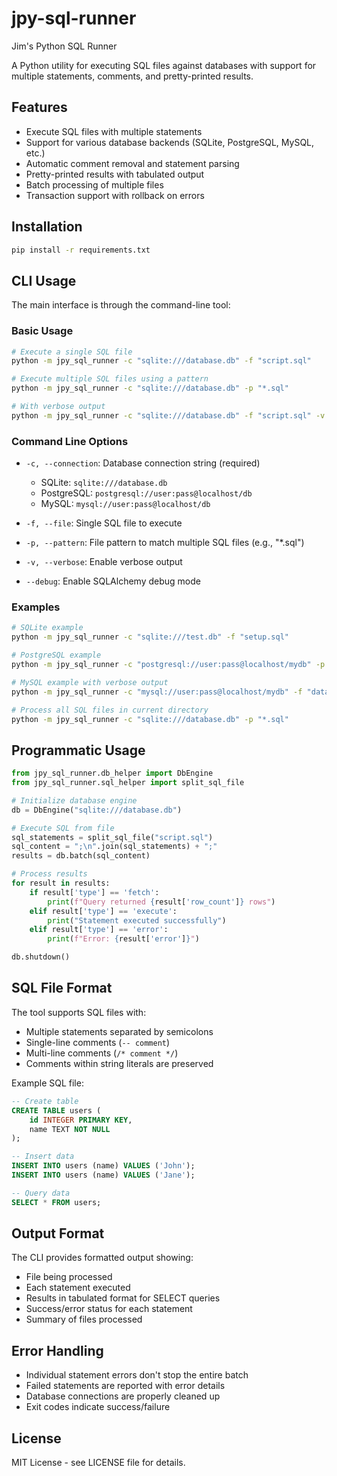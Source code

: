 # jpy-sql-runner
Jim's Python SQL Runner

A Python utility for executing SQL files against databases with support for multiple statements, comments, and pretty-printed results.

## Features

- Execute SQL files with multiple statements
- Support for various database backends (SQLite, PostgreSQL, MySQL, etc.)
- Automatic comment removal and statement parsing
- Pretty-printed results with tabulated output
- Batch processing of multiple files
- Transaction support with rollback on errors

## Installation

```bash
pip install -r requirements.txt
```

## CLI Usage

The main interface is through the command-line tool:

### Basic Usage

```bash
# Execute a single SQL file
python -m jpy_sql_runner -c "sqlite:///database.db" -f "script.sql"

# Execute multiple SQL files using a pattern
python -m jpy_sql_runner -c "sqlite:///database.db" -p "*.sql"

# With verbose output
python -m jpy_sql_runner -c "sqlite:///database.db" -f "script.sql" -v
```

### Command Line Options

- `-c, --connection`: Database connection string (required)
  - SQLite: `sqlite:///database.db`
  - PostgreSQL: `postgresql://user:pass@localhost/db`
  - MySQL: `mysql://user:pass@localhost/db`
  
- `-f, --file`: Single SQL file to execute
  
- `-p, --pattern`: File pattern to match multiple SQL files (e.g., "*.sql")
  
- `-v, --verbose`: Enable verbose output
  
- `--debug`: Enable SQLAlchemy debug mode

### Examples

```bash
# SQLite example
python -m jpy_sql_runner -c "sqlite:///test.db" -f "setup.sql"

# PostgreSQL example
python -m jpy_sql_runner -c "postgresql://user:pass@localhost/mydb" -p "migrations/*.sql"

# MySQL example with verbose output
python -m jpy_sql_runner -c "mysql://user:pass@localhost/mydb" -f "data.sql" -v

# Process all SQL files in current directory
python -m jpy_sql_runner -c "sqlite:///database.db" -p "*.sql"
```

## Programmatic Usage

```python
from jpy_sql_runner.db_helper import DbEngine
from jpy_sql_runner.sql_helper import split_sql_file

# Initialize database engine
db = DbEngine("sqlite:///database.db")

# Execute SQL from file
sql_statements = split_sql_file("script.sql")
sql_content = ";\n".join(sql_statements) + ";"
results = db.batch(sql_content)

# Process results
for result in results:
    if result['type'] == 'fetch':
        print(f"Query returned {result['row_count']} rows")
    elif result['type'] == 'execute':
        print("Statement executed successfully")
    elif result['type'] == 'error':
        print(f"Error: {result['error']}")

db.shutdown()
```

## SQL File Format

The tool supports SQL files with:
- Multiple statements separated by semicolons
- Single-line comments (`-- comment`)
- Multi-line comments (`/* comment */`)
- Comments within string literals are preserved

Example SQL file:
```sql
-- Create table
CREATE TABLE users (
    id INTEGER PRIMARY KEY,
    name TEXT NOT NULL
);

-- Insert data
INSERT INTO users (name) VALUES ('John');
INSERT INTO users (name) VALUES ('Jane');

-- Query data
SELECT * FROM users;
```

## Output Format

The CLI provides formatted output showing:
- File being processed
- Each statement executed
- Results in tabulated format for SELECT queries
- Success/error status for each statement
- Summary of files processed

## Error Handling

- Individual statement errors don't stop the entire batch
- Failed statements are reported with error details
- Database connections are properly cleaned up
- Exit codes indicate success/failure

## License

MIT License - see LICENSE file for details.
